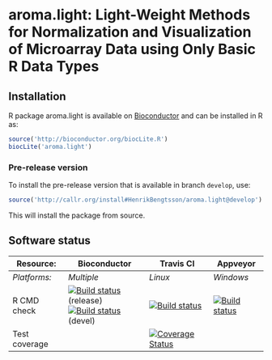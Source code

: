 # aroma.light: Light-Weight Methods for Normalization and Visualization of Microarray Data using Only Basic R Data Types


## Installation
R package aroma.light is available on [Bioconductor](http://www.bioconductor.org/packages/devel/bioc/html/aroma.light.html) and can be installed in R as:

```r
source('http://bioconductor.org/biocLite.R')
biocLite('aroma.light')
```

### Pre-release version

To install the pre-release version that is available in branch `develop`, use:
```r
source('http://callr.org/install#HenrikBengtsson/aroma.light@develop')
```
This will install the package from source.  



## Software status

| Resource:     | Bioconductor        | Travis CI     | Appveyor         |
| ------------- | ------------------- | ------------- | ---------------- |
| _Platforms:_  | _Multiple_          | _Linux_       | _Windows_        |
| R CMD check   | <a href="http://bioconductor.org/checkResults/release/bioc-LATEST/aroma.light/"><img border="0" src="http://bioconductor.org/shields/build/release/bioc/aroma.light.svg" alt="Build status"></a> (release)</br><a href="http://bioconductor.org/checkResults/devel/bioc-LATEST/aroma.light/"><img border="0" src="http://bioconductor.org/shields/build/devel/bioc/aroma.light.svg" alt="Build status"></a> (devel) | <a href="https://travis-ci.org/HenrikBengtsson/aroma.light"><img src="https://travis-ci.org/HenrikBengtsson/aroma.light.svg" alt="Build status"></a> | <a href="https://ci.appveyor.com/project/HenrikBengtsson/aroma-light"><img src="https://ci.appveyor.com/api/projects/status/github/HenrikBengtsson/aroma.light?svg=true" alt="Build status"></a> |
| Test coverage |                     | <a href="https://coveralls.io/r/HenrikBengtsson/aroma.light"><img src="https://coveralls.io/repos/HenrikBengtsson/aroma.light/badge.svg?branch=develop" alt="Coverage Status"/></a>   |                  |
